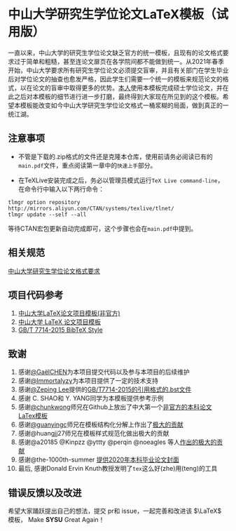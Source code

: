# 中山大学研究生学位论文LaTeX模板（试用版）
一直以来，中山大学的研究生学位论文缺乏官方的统一模板，且现有的论文格式要求过于简单和粗糙，甚至连论文扉页在各学院间都不能做到统一。从2021年春季开始，中山大学要求所有研究生学位论文必须提交盲审，并且有关部门在学生毕业后对学位论文的抽查也愈发严格，因此学生们需要一个统一的模板来规范论文的格式，以在论文的盲审中取得更多的优势。[本人](https://github.com/1FCENdoge)使用本模板完成硕士学位论文，并在此之后对本模板的细节进行进一步打磨，最终得到大家现在所见到的这个模板。希望本模板能改变如今中山大学研究生学位论文格式一桶浆糊的局面，做到真正的一统江湖。

## 注意事项
* 不管是下载的.zip格式的文件还是克隆本仓库，使用前请务必阅读已有的`main.pdf`文件，重点阅读第一章中的`快速上手`部分。

* 在TeXLive安装完成之后，务必以管理员模式运行`TeX Live command-line`，在命令行中输入以下两行命令：
```
tlmgr option repository http://mirrors.aliyun.com/CTAN/systems/texlive/tlnet/
tlmgr update --self --all
```
等待CTAN宏包更新自动完成即可，这个步骤也会在`main.pdf`中提到。

## 相关规范
[中山大学研究生学位论文格式要求](http://graduate.sysu.edu.cn/rules)

## 项目代码参考
1. [中山大学LaTeX论文项目模板(非官方)](https://gitlab.com/sysu-gitlab/latex-group/thesis/-/tree/dev)
1. [中山大学 LaTeX 论文项目模板](https://github.com/SYSU-SCC/sysu-thesis)
1. [GB/T 7714-2015 BibTeX Style](https://github.com/zepinglee/gbt7714-bibtex-style)

## 致谢
1. 感谢[@GaëlCHEN](https://github.com/GaelCHEN)为本项目提交代码以及参与本项目的后续维护
1. 感谢[@Immortalyzy](https://github.com/Immortalyzy)为本项目提供了一定的技术支持
1. 感谢[@Zeping Lee](https://github.com/zepinglee)提供的[GB/T7714-2015的引用格式的.bst文件](https://github.com/zepinglee/gbt7714-bibtex-style)
1. 感谢 C. SHAO和 Y. YANG同学为本模板提供参考示例
1. 感谢[@chunkwong](https://github.com/chungkwong)师兄在Github上放出了中大第一个[非官方的本科论文LaTex模板](https://github.com/chungkwong/sysu_thesis)
1. 感谢[@guanyingc](https://github.com/guanyingc)师兄在模板结构化分解上作出了[极大的贡献](https://github.com/guanyingc/SYSU-LaTex-Thesis)
1. 感谢@huangjj27师兄在模板样式规范化做出极大的贡献
1. 感谢@a20185 @Kinpzz @yttty @perqin @noeagles 等人[作出的极大的贡献](https://gitlab.com/sysu-gitlab/latex-group/thesis/merge_requests/32)
1. 感谢@the-1000th-summer [提供2020年本科毕业论文封面](https://gitlab.com/sysu-gitlab/latex-group/thesis/-/merge_requests/39)
1. 最后, 感谢Donald Ervin Knuth教授发明了`tex`这么好(zhe)用(teng)的工具

## 错误反馈以及改进
希望大家踊跃提出自己的想法，提交 pr和 issue，一起完善和改进该 $\LaTeX$ 模板， Make **SYSU** Great Again！
